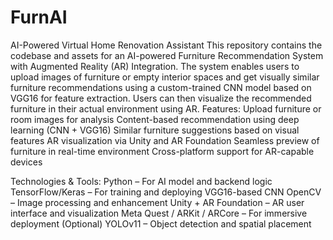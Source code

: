 # FurnAI
AI-Powered Virtual Home Renovation Assistant
This repository contains the codebase and assets for an AI-powered Furniture Recommendation System with Augmented Reality (AR) Integration. The system enables users to upload images of furniture or empty interior spaces and get visually similar furniture recommendations using a custom-trained CNN model based on VGG16 for feature extraction. Users can then visualize the recommended furniture in their actual environment using AR.
Features:
    Upload furniture or room images for analysis
    Content-based recommendation using deep learning (CNN + VGG16)
    Similar furniture suggestions based on visual features
    AR visualization via Unity and AR Foundation
    Seamless preview of furniture in real-time environment
    Cross-platform support for AR-capable devices

Technologies & Tools:
    Python – For AI model and backend logic
    TensorFlow/Keras – For training and deploying VGG16-based CNN
    OpenCV – Image processing and enhancement
    Unity + AR Foundation – AR user interface and visualization
    Meta Quest / ARKit / ARCore – For immersive deployment
    (Optional) YOLOv11 – Object detection and spatial placement
